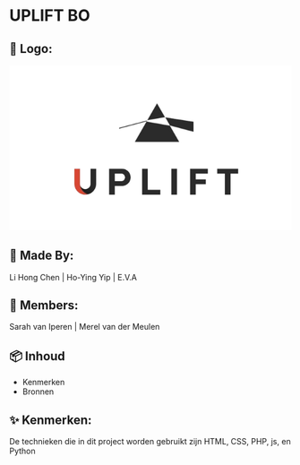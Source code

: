 # UPLIFT BO
## 🧷 Logo:
![Uplift BO LOGO](https://github.com/SomeRandomNeko1/Uplift/blob/main/Img/Uplift.png)
## 👑 Made By:
Li Hong Chen | Ho-Ying Yip | E.V.A
## 👥 Members:
Sarah van Iperen | Merel van der Meulen
## 📦 Inhoud
* Kenmerken
* Bronnen
## ✨ Kenmerken:
De technieken die in dit project worden gebruikt zijn HTML, CSS, PHP, js, en Python
